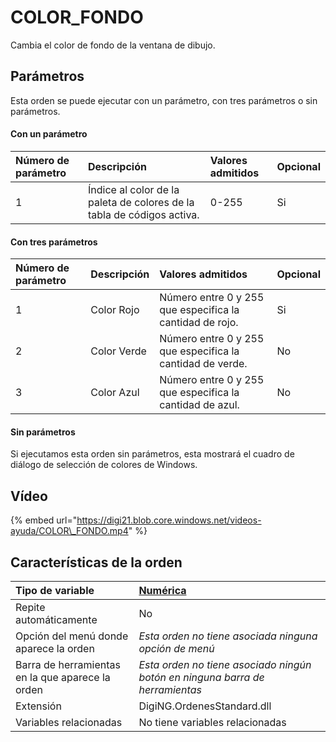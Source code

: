# COLOR\_FONDO

Cambia el color de fondo de la ventana de dibujo.

## Parámetros

Esta orden se puede ejecutar con un parámetro, con tres parámetros o sin parámetros.

#### Con un parámetro

| Número de parámetro | Descripción | Valores admitidos | Opcional |
| :--- | :--- | :--- | :--- |
| 1 | Índice al color de la paleta de colores de la tabla de códigos activa. | 0-255 | Si |

#### Con tres parámetros

| Número de parámetro | Descripción | Valores admitidos | Opcional |
| :--- | :--- | :--- | :--- |
| 1 | Color Rojo | Número entre 0 y 255 que especifica la cantidad de rojo. | Si |
| 2 | Color Verde | Número entre 0 y 255 que especifica la cantidad de verde. | No |
| 3 | Color Azul | Número entre 0 y 255 que especifica la cantidad de azul. | No |

#### Sin parámetros

Si ejecutamos esta orden sin parámetros, esta mostrará el cuadro de diálogo de selección de colores de Windows.

## Vídeo

{% embed url="https://digi21.blob.core.windows.net/videos-ayuda/COLOR\_FONDO.mp4" %}

## Características de la orden

| Tipo de variable | [Numérica](../../../ordenes/variables/variables-numericas.md) |
| :--- | :--- |
| Repite automáticamente | No |
| Opción del menú donde aparece la orden | _Esta orden no tiene asociada ninguna opción de menú_ |
| Barra de herramientas en la que aparece la orden | _Esta orden no tiene asociado ningún botón en ninguna barra de herramientas_ |
| Extensión | DigiNG.OrdenesStandard.dll |
| Variables relacionadas | No tiene variables relacionadas |

